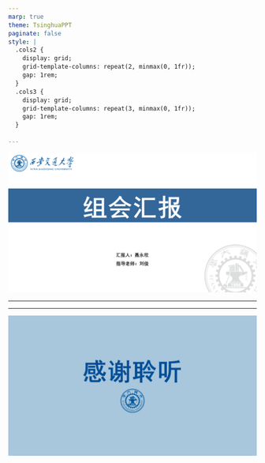 ```yaml
---
marp: true
theme: TsinghuaPPT
paginate: false
style: |
  .cols2 {
    display: grid;
    grid-template-columns: repeat(2, minmax(0, 1fr));
    gap: 1rem;
  }
  .cols3 {
    display: grid;
    grid-template-columns: repeat(3, minmax(0, 1fr));
    gap: 1rem;
  }

---
```


![bg](./icon/cover.png)


---
<!-- backgroundImage: url("./icon/title.png") -->
<!-- paginate: true -->
<!-- _header:  -->


---
<!-- paginate: false -->
![bg](./icon/thanks.png)
